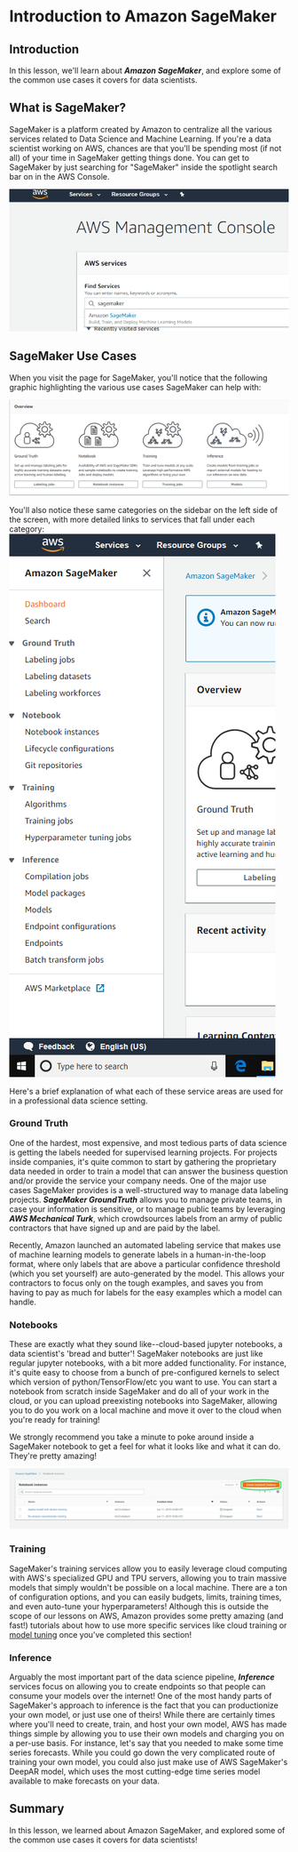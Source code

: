 
# Introduction to Amazon SageMaker

## Introduction

In this lesson, we'll learn about **_Amazon SageMaker_**, and explore some of the common use cases it covers for data scientists. 

## What is SageMaker?

SageMaker is a platform created by Amazon to centralize all the various services related to Data Science and Machine Learning. If you're a data scientist working on AWS, chances are that you'll be spending most (if not all) of your time in SageMaker getting things done. You can get to SageMaker by just searching for "SageMaker" inside the spotlight search bar on in the AWS Console. 

<img src='images/sagemaker.png'>

## SageMaker Use Cases

When you visit the page for SageMaker, you'll notice that the following graphic highlighting the various use cases SageMaker can help with:

<img src='images/use_cases.png'>

You'll also notice these same categories on the sidebar on the left side of the screen, with more detailed links to services that fall under each category:
<br>
<img src='images/sidebar.png'>

Here's a brief explanation of what each of these service areas are used for in a professional data science setting.

### Ground Truth

One of the hardest, most expensive, and most tedious parts of data science is getting the labels needed for supervised learning projects. For projects inside companies, it's quite common to start by gathering the proprietary data needed in order to train a model that can answer the business question and/or provide the service your company needs. One of the major use cases SageMaker provides is a well-structured way to manage data labeling projects. **_SageMaker GroundTruth_** allows you to manage private teams, in case your information is sensitive, or to manage public teams by leveraging **_AWS Mechanical Turk_**, which crowdsources labels from an army of public contractors that have signed up and are paid by the label. 

Recently, Amazon launched an automated labeling service that makes use of machine learning models to generate labels in a human-in-the-loop format, where only labels that are above a particular confidence threshold (which you set yourself) are auto-generated by the model. This allows your contractors to focus only on the tough examples, and saves you from having to pay as much for labels for the easy examples which a model can handle. 


### Notebooks

These are exactly what they sound like--cloud-based jupyter notebooks, a data scientist's 'bread and butter'!  SageMaker notebooks are just like regular jupyter notebooks, with a bit more added functionality. For instance, it's quite easy to choose from a bunch of pre-configured kernels to select which version of python/TensorFlow/etc you want to use. You can start a notebook from scratch inside SageMaker and do all of your work in the cloud, or you can upload preexisting notebooks into SageMaker, allowing you to do you work on a local machine and move it over to the cloud when you're ready for training!

We strongly recommend you take a minute to poke around inside a SageMaker notebook to get a feel for what it looks like and what it can do. They're pretty amazing!

<img src='images/notebook.png'>

### Training

SageMaker's training services allow you to easily leverage cloud computing with AWS's specialized GPU and TPU servers, allowing you to train massive models that simply wouldn't be possible on a local machine. There are a ton of configuration options, and you can easily budgets, limits, training times, and even auto-tune your hyperparameters! Although this is outside the scope of our lessons on AWS, Amazon provides some pretty amazing (and fast!) tutorials about how to use more specific services like cloud training or [model tuning](https://aws.amazon.com/blogs/aws/sagemaker-automatic-model-tuning/) once you've completed this section! 

### Inference

Arguably the most important part of the data science pipeline, **_Inference_** services focus on allowing you to create endpoints so that people can consume your models over the internet! One of the most handy parts of SageMaker's approach to inference is the fact that you can productionize your own model, or just use one of theirs! While there are certainly times where you'll need to create, train, and host your own model, AWS has made things simple by allowing you to use their own models and charging you on a per-use basis. For instance, let's say that you needed to make some time series forecasts. While you could go down the very complicated route of training your own model, you could also just make use of AWS SageMaker's DeepAR model, which uses the most cutting-edge time series model available to make forecasts on your data. 

## Summary

In this lesson, we learned about Amazon SageMaker, and explored some of the common use cases it covers for data scientists!
